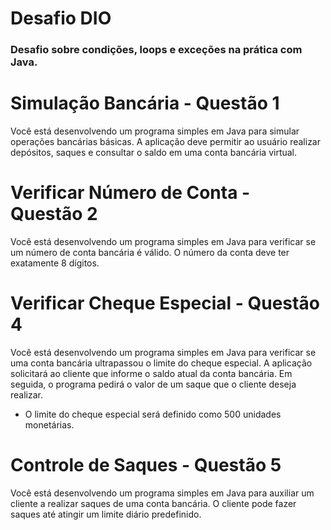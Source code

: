 # Desafio DIO
### Desafio sobre condições, loops e exceções na prática com Java.

# Simulação Bancária - Questão 1
Você está desenvolvendo um programa simples em Java para simular operações bancárias básicas. A aplicação deve permitir ao usuário realizar depósitos, saques e consultar o saldo em uma conta bancária virtual.

# Verificar Número de Conta - Questão 2
Você está desenvolvendo um programa simples em Java para verificar se um número de conta bancária é válido. O número da conta deve ter exatamente 8 dígitos.

# Verificar Cheque Especial - Questão 4
Você está desenvolvendo um programa simples em Java para verificar se uma conta bancária ultrapassou o limite do cheque especial. A aplicação solicitará ao cliente que informe o saldo atual da conta bancária. Em seguida, o programa pedirá o valor de um saque que o cliente deseja realizar.

+ O limite do cheque especial será definido como 500 unidades monetárias.

# Controle de Saques - Questão 5
Você está desenvolvendo um programa simples em Java para auxiliar um cliente a realizar saques de uma conta bancária. O cliente pode fazer saques até atingir um limite diário predefinido.